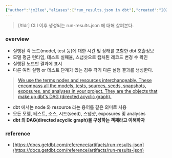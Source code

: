 ```yaml
---
{"author":"jx2lee","aliases":["run_results.json in dbt"],"created":"2024-06-30T00:39:32.000+09:00","last-updated":"2023-08-08 22:05","tags":["dbt"],"dg-publish":true,"dg-show-backlinks":false,"permalink":"/data/dbt/__/run-results-json-means/","dgPassFrontmatter":true,"noteIcon":""}
---
```



> [!tldr] CLI 이후 생성되는 run-results.json 에 대해 살펴본다.

### overview


- 실행된 각 노드(model, test 등)에 대한 시간 및 상태를 포함한 dbt 호출정보
- 모델 평균 런타임, 테스트 실패율, 스냅샷으로 캡처된 레코드 변경 수 확인
- 실행된 노드만 결과에 표시
- 다른 여러 실행 or 테스트 단계가 있는 경우 각기 다른 실행 결과를 생성한다.

> [We use the terms nodes and resources interchangeably. These encompass all the models, tests, sources, seeds, snapshots, exposures, and analyses in your project. They are the objects that make up dbt's DAG (directed acyclic graph).](https://docs.getdbt.com/reference/node-selection/syntax)
> 

- dbt 에서는 node 와 resource 라는 용어를 같은 의미로 사용
- 모든 모델, 테스트, 소스, 시드(seed), 스냅샷, exposures 및 analyses
- **dbt 의 DAG(directed acyclic graph)을 구성하는 객체라고 이해하자**

### reference


- [https://docs.getdbt.com/reference/artifacts/run-results-json](https://docs.getdbt.com/reference/artifacts/run-results-json)